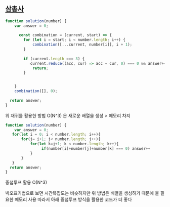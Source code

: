 ## <a href='https://school.programmers.co.kr/learn/courses/30/lessons/131705'>삼총사</a>

```javascript 
function solution(number) {
    var answer = 0;
    
      const combination = (current, start) => {
        for (let i = start; i < number.length; i++) {
            combination([...current, number[i]], i + 1);
        }
           
        if (current.length === 3) {
           current.reduce((acc, cur) => acc + cur, 0) === 0 && answer++
            return;
        }


    }
    combination([], 0);
    
  return answer;
}
```
위 재귀를 활용한 방법 O(N^3) 은 새로운 배열을 생성 > 메모리 차지

```javascript 
function solution(number) {
    var answer = 0;
   for(let i = 0; i < number.length; i++){
       for(j= i+1; j< number.length; j++){
           for(let k=j+1; k < number.length; k++){
                if(number[i]+number[j]+number[k] === 0) answer++
           }
       }
   }
  return answer;
}
```
중첩루프 활용 O(N^3)

빅오표기법으로 보면 시간복잡도는 비슷하지만 위 방법은 배열을 생성하기 때문에 불 필요한 메모리 사용 따라서 아래 중첩루프 방식을 활용한 코드가 더 좋다
